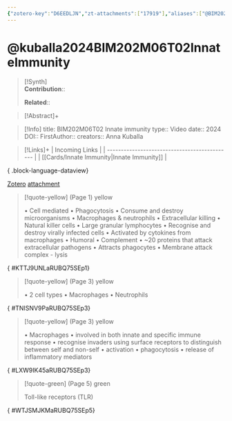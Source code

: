 ```yaml
---
{"zotero-key":"D6EEDLJN","zt-attachments":["17919"],"aliases":["@BIM202M06T02 Innate immunity"],"keywords":null,"FirstAuthor":"[[ Anna Kuballa]]","tags":["source/video","Uni/BIM202"],"dg-publish":true,"permalink":"/sources/video/kuballa2024-bim-202-m06-t02-innate-immunity/","dgPassFrontmatter":true}
---
```


# @kuballa2024BIM202M06T02InnateImmunity

>[!Synth]  
>**Contribution**::  
>  
>**Related**:: 
>  

> [!Abstract]+
> 

> [!Info]
> title: BIM202M06T02 Innate immunity
> type:: Video 
> date:: 2024
> DOI:: 
> FirstAuthor:: 
> creators:: Anna Kuballa

> [!Links]+
>  | Incoming Links                                |
> | --------------------------------------------- |
> | [[Cards/Innate Immunity\|Innate Immunity]] |
> 
{ .block-language-dataview}


[Zotero](zotero://select/library/items/D6EEDLJN) [attachment](<file:///Users/nathanmaxwell/Zotero/storage/RUBQ75SE/Week%206%20Genetics%20Slides%20pages%2011%20-%2015.pdf>)

> [!quote-yellow] (Page 1) yellow
> 
> • Cell mediated  • Phagocytosis  • Consume and destroy microorganisms  • Macrophages & neutrophils  • Extracellular killing  • Natural killer cells  • Large granular lymphocytes  • Recognise and destroy virally infected cells  • Activated by cytokines from macrophages  • Humoral  • Complement  • ~20 proteins that attack extracellular pathogens  • Attracts phagocytes  • Membrane attack complex - lysis
>
{ #KTTJ9UNLaRUBQ75SEp1}


> [!quote-yellow] (Page 3) yellow
> 
> • 2 cell types  • Macrophages  • Neutrophils
>
{ #TNISNV9PaRUBQ75SEp3}


> [!quote-yellow] (Page 3) yellow
> 
> • Macrophages  • involved in both innate and specific immune response  • recognise invaders using surface receptors to distinguish between self and non-self  • activation  • phagocytosis  • release of inflammatory mediators
>
{ #LXW9IK45aRUBQ75SEp3}


> [!quote-green] (Page 5) green
> 
> Toll-like receptors (TLR)
>
{ #WTJSMJKMaRUBQ75SEp5}


